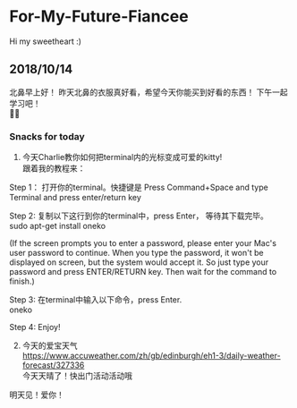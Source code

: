 # For-My-Future-Fiancee
Hi my sweetheart :)  

## 2018/10/14  
北鼻早上好！ 昨天北鼻的衣服真好看，希望今天你能买到好看的东西！ 下午一起学习吧！   
🐙😊

  
### Snacks for today
1. 今天Charlie教你如何把terminal内的光标变成可爱的kitty!  
跟着我的教程来：

Step 1： 打开你的terminal。快捷键是 Press Command+Space and type Terminal and press enter/return key  

Step 2:  复制以下这行到你的terminal中，press Enter， 等待其下载完毕。  
sudo apt-get install oneko 

(If the screen prompts you to enter a password, please enter your Mac's user password to continue. When you type the password, it won't be displayed on screen, but the system would accept it. So just type your password and press ENTER/RETURN key. Then wait for the command to finish.)  

Step 3:  在terminal中输入以下命令，press Enter.  
oneko

Step 4: Enjoy!


2. 今天的爱宝天气  
https://www.accuweather.com/zh/gb/edinburgh/eh1-3/daily-weather-forecast/327336  
今天天晴了！快出门活动活动哦

明天见！爱你！


